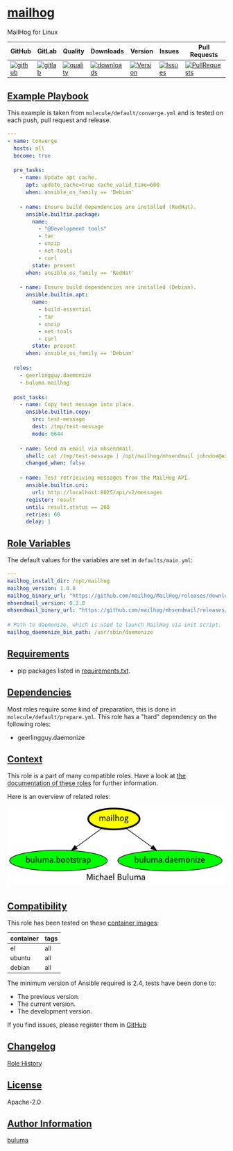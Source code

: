 # [mailhog](#mailhog)

MailHog for Linux

|GitHub|GitLab|Quality|Downloads|Version|Issues|Pull Requests|
|------|------|-------|---------|-------|------|-------------|
|[![github](https://github.com/buluma/ansible-role-mailhog/workflows/Ansible%20Molecule/badge.svg)](https://github.com/buluma/ansible-role-mailhog/actions)|[![gitlab](https://gitlab.com/buluma/ansible-role-mailhog/badges/master/pipeline.svg)](https://gitlab.com/buluma/ansible-role-mailhog)|[![quality](https://img.shields.io/ansible/quality/55009)](https://galaxy.ansible.com/buluma/mailhog)|[![downloads](https://img.shields.io/ansible/role/d/55009)](https://galaxy.ansible.com/buluma/mailhog)|[![Version](https://img.shields.io/github/release/buluma/ansible-role-mailhog.svg)](https://github.com/buluma/ansible-role-mailhog/releases/)|[![Issues](https://img.shields.io/github/issues/buluma/ansible-role-mailhog.svg)](https://github.com/buluma/ansible-role-mailhog/issues/)|[![PullRequests](https://img.shields.io/github/issues-pr-closed-raw/buluma/ansible-role-mailhog.svg)](https://github.com/buluma/ansible-role-mailhog/pulls/)|

## [Example Playbook](#example-playbook)

This example is taken from `molecule/default/converge.yml` and is tested on each push, pull request and release.
```yaml
---
- name: Converge
  hosts: all
  become: true

  pre_tasks:
    - name: Update apt cache.
      apt: update_cache=true cache_valid_time=600
      when: ansible_os_family == 'Debian'

    - name: Ensure build dependencies are installed (RedHat).
      ansible.builtin.package:
        name:
          - "@Development tools"
          - tar
          - unzip
          - net-tools
          - curl
        state: present
      when: ansible_os_family == 'RedHat'

    - name: Ensure build dependencies are installed (Debian).
      ansible.builtin.apt:
        name:
          - build-essential
          - tar
          - unzip
          - net-tools
          - curl
        state: present
      when: ansible_os_family == 'Debian'

  roles:
    - geerlingguy.daemonize
    - buluma.mailhog

  post_tasks:
    - name: Copy test message into place.
      ansible.builtin.copy:
        src: test-message
        dest: /tmp/test-message
        mode: 0644

    - name: Send an email via mhsendmail.
      shell: cat /tmp/test-message | /opt/mailhog/mhsendmail johndoe@example.com
      changed_when: false

    - name: Test retrieiving messages from the MailHog API.
      ansible.builtin.uri:
        url: http://localhost:8025/api/v2/messages
      register: result
      until: result.status == 200
      retries: 60
      delay: 1
```


## [Role Variables](#role-variables)

The default values for the variables are set in `defaults/main.yml`:
```yaml
---
mailhog_install_dir: /opt/mailhog
mailhog_version: 1.0.0
mailhog_binary_url: "https://github.com/mailhog/MailHog/releases/download/v{{ mailhog_version }}/MailHog_linux_amd64"
mhsendmail_version: 0.2.0
mhsendmail_binary_url: "https://github.com/mailhog/mhsendmail/releases/download/v{{ mhsendmail_version }}/mhsendmail_linux_amd64"

# Path to daemonize, which is used to launch MailHog via init script.
mailhog_daemonize_bin_path: /usr/sbin/daemonize
```

## [Requirements](#requirements)

- pip packages listed in [requirements.txt](https://github.com/buluma/ansible-role-mailhog/blob/main/requirements.txt).


## [Dependencies](#dependencies)

Most roles require some kind of preparation, this is done in `molecule/default/prepare.yml`. This role has a "hard" dependency on the following roles:

- geerlingguy.daemonize
## [Context](#context)

This role is a part of many compatible roles. Have a look at [the documentation of these roles](https://buluma.github.io/) for further information.

Here is an overview of related roles:

![dependencies](https://raw.githubusercontent.com/buluma/ansible-role-mailhog/png/requirements.png "Dependencies")

## [Compatibility](#compatibility)

This role has been tested on these [container images](https://hub.docker.com/u/buluma):

|container|tags|
|---------|----|
|el|all|
|ubuntu|all|
|debian|all|

The minimum version of Ansible required is 2.4, tests have been done to:

- The previous version.
- The current version.
- The development version.



If you find issues, please register them in [GitHub](https://github.com/buluma/ansible-role-mailhog/issues)

## [Changelog](#changelog)

[Role History](https://github.com/buluma/ansible-role-mailhog/blob/master/CHANGELOG.md)

## [License](#license)

Apache-2.0

## [Author Information](#author-information)

[buluma](https://buluma.github.io/)
